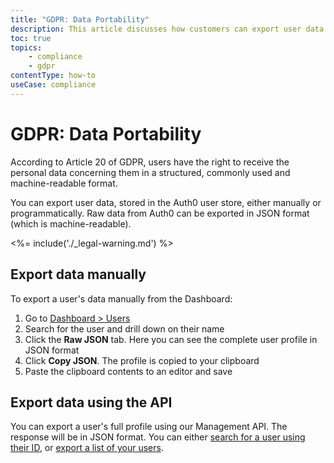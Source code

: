 ```yaml
---
title: "GDPR: Data Portability"
description: This article discusses how customers can export user data in order to comply with data portability GDPR requirements
toc: true
topics:
    - compliance
    - gdpr
contentType: how-to
useCase: compliance
---
```

# GDPR: Data Portability

According to Article 20 of GDPR, users have the right to receive the personal data concerning them in a structured, commonly used and machine-readable format.

You can export user data, stored in the Auth0 user store, either manually or programmatically. Raw data from Auth0 can be exported in JSON format (which is machine-readable).

<%= include('./_legal-warning.md') %>

## Export data manually

To export a user's data manually from the Dashboard:

1. Go to [Dashboard > Users](${manage_url}/#/users)
1. Search for the user and drill down on their name
1. Click the **Raw JSON** tab. Here you can see the complete user profile in JSON format
1. Click **Copy JSON**. The profile is copied to your clipboard
1. Paste the clipboard contents to an editor and save

## Export data using the API

You can export a user's full profile using our Management API. The response will be in JSON format. You can either [search for a user using their ID](/users/references/search-best-practices#users-by-id), or [export a list of your users](/users/references/search-best-practices#user-export).
